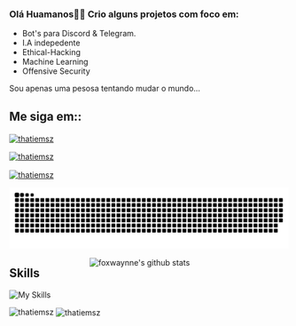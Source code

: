 ### Olá Huamanos🙋‍♂️ Crio alguns projetos com foco em:
- Bot's para Discord & Telegram.
- I.A indepedente
- Ethical-Hacking
- Machine Learning
- Offensive Security

Sou apenas uma pesosa tentando mudar o mundo...

## Me siga em::
<p align="left">
  <a href="https://twitter.com/FoxWaynne" target="blank">
    <img align="center" src="https://raw.githubusercontent.com/rahuldkjain/github-profile-readme-generator/master/src/images/icons/Social/twitter.svg" alt="thatiemsz" height="30" width="40" />
  </a>
</p>
<p align="left">
  <a href="https://instagram.com/foxwaynne" target="blank">
    <img align="center" src="https://raw.githubusercontent.com/rahuldkjain/github-profile-readme-generator/master/src/images/icons/Social/instagram.svg" alt="thatiemsz" height="30" width="40" />
  </a>
</p>
<p align="left">
  <a href="https://discord.gg/xacC4ax5vn" target="blank">
    <img align="center" src="https://raw.githubusercontent.com/rahuldkjain/github-profile-readme-generator/master/src/images/icons/Social/discord.svg" alt="thatiemsz" height="30" width="40" />
  </a>
</p>

![Snake animation of GitHub contribution stats](https://raw.githubusercontent.com/ThaTiemsz/ThaTiemsz/output/snake.svg)

<img align="right" width="359" height="auto" alt="foxwaynne's github stats" src="https://github-readme-stats.vercel.app/api/top-langs/?username=foxwaynne&hide_border=true&title_color=0ff54c&icon_color=0ff54c&text_color=c9d1d9&bg_color=0d1117&layout=compact&amp;show_icons=true&amp;">

## Skills
![My Skills](https://skillicons.dev/icons?i=nodejs,javascript,python,html,css,git,linux)

<p>
  <img align="left" src="https://github-readme-stats.vercel.app/api/top-langs?username=thatiemsz&show_icons=true&locale=en&layout=compact&theme=radical" alt="thatiemsz" />
  &nbsp;<img align="center" src="https://github-readme-stats.vercel.app/api?username=thatiemsz&show_icons=true&locale=en&theme=radical" alt="thatiemsz" />
</p>

